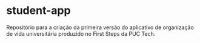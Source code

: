 # student-app
Repositório para a criação da primeira versão do aplicativo de organização de vida universitária produzido no First Steps da PUC Tech.
